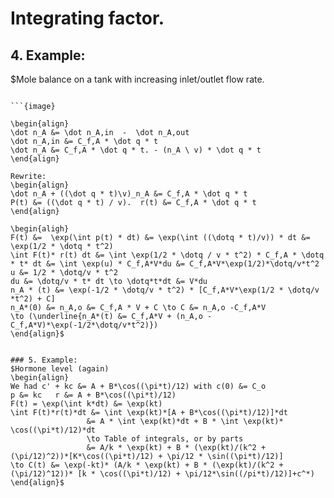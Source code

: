 # Integrating factor. 

## 4. Example:
$Mole balance on a tank with increasing inlet/outlet flow rate.
````{example}

```{image}

\begin{align}
\dot n_A &= \dot n_A,in  -  \dot n_A,out
\dot n_A,in &= C_f,A * \dot q * t
\dot n_A &= C_f,A * \dot q * t. - (n_A \ v) * \dot q * t
\end{align}

Rewrite:
\begin{align}
\dot n_A + ((\dot q * t)\v)_n_A &= C_f,A * \dot q * t
P(t) &= ((\dot q * t) / v).  r(t) &= C_f,A * \dot q * t
\end{align}

\begin{aligh}
F(t) &=  \exp(\int p(t) * dt) &= \exp(\int ((\dotq * t)/v)) * dt &= \exp(1/2 * \dotq * t^2)
\int F(t)* r(t) dt &= \int \exp(1/2 * \dotq / v * t^2) * C_f,A * \dotq * t* dt &= \int \exp(u) * C_f,A*V*du &= C_f,A*V*\exp(1/2)*\dotq/v*t^2
u &= 1/2 * \dotq/v * t^2
du &= \dotq/v * t* dt \to \dotq*t*dt &= V*du
n_A * (t) &= \exp(-1/2 * \dotq/v * t^2) * [C_f,A*V*\exp(1/2 * \dotq/v *t^2) + C]
n_A*(0) &= n_A,o &= C_f,A * V + C \to C &= n_A,o -C_f,A*V
\to (\underline{n_A*(t) &= C_f,A*V + (n_A,o - C_f,A*V)*\exp(-1/2*\dotq/v*t^2)})
\end{align}$


### 5. Example:
$Hormone level (again)
\begin{align}
We had c' + kc &= A + B*\cos((\pi*t)/12) with c(0) &= C_o
p &= kc   r &= A + B*\cos((\pi*t)/12)
F(t) = \exp(\int k*dt) &= \exp(kt)
\int F(t)*r(t)*dt &= \int \exp(kt)*[A + B*\cos((\pi*t)/12)]*dt
                 &= A * \int \exp(kt)*dt + B * \int \exp(kt)* \cos((\pi*t)/12)*dt
                 \to Table of integrals, or by parts 
                 &= A/k * \exp(kt) + B * (\exp(kt)/(k^2 + (\pi/12)^2))*[K*\cos((\pi*t)/12) + \pi/12 * \sin((\pi*t)/12)]
\to C(t) &= \exp(-kt)* (A/k * \exp(kt) + B * (\exp(kt)/(k^2 + (\pi/12)^12))* [k * \cos((\pi*t)/12) + \pi/12*\sin((/pi*t)/12)]+c^*)
\end{align}$

